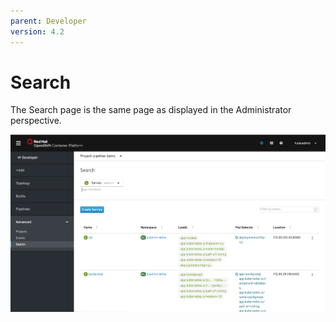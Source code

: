 ```yaml
---
parent: Developer
version: 4.2
---
```

# Search
The Search page is the same page as displayed in the Administrator perspective.

![Search page](img/image4.png)

